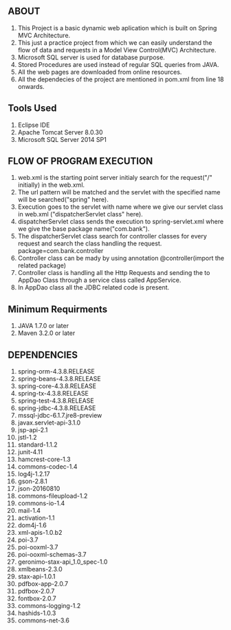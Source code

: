 ## ABOUT

1. This Project is a basic dynamic web aplication which is built on Spring MVC Architecture.
2. This just a practice project from which we can easily understand the flow of data and requests 
   in a Model View Control(MVC) Architecture.
3. Microsoft SQL server is used for database purpose.
4. Stored Procedures are used instead of regular SQL queries from JAVA.
5. All the web pages are downloaded from online resources.
6. All the dependecies of the project are mentioned in pom.xml from line 18 onwards.

## Tools Used

1) Eclipse IDE
2) Apache Tomcat Server 8.0.30
3) Microsoft SQL Server 2014 SP1


## FLOW OF PROGRAM EXECUTION
 1. web.xml is the starting point server initialy search for the request("/" initially) in the web.xml. 
 2. The url pattern will be matched and the servlet with the specified name will be searched("spring" here).  
 3. Execution goes to the servlet with name where we give our servlet class in web.xml ("dispatcherServlet class" here). 
 4. dispatcherServlet class sends the execution to spring-servlet.xml where we give the base package name("com.bank").
 5. The dispatcherServlet class search for controller classes for every request and search the class handling the request.
    package=com.bank.controller
 6. Controller class can be mady by using annotation @controller(import the related package)
 7. Controller class is handling all the Http Requests and sending the to AppDao Class through a service class called AppService.
 8. In AppDao class all the JDBC related code is present.


## Minimum Requirments
 1. JAVA 1.7.0 or later
 2. Maven 3.2.0 or later 


## DEPENDENCIES
1. spring-orm-4.3.8.RELEASE
2. spring-beans-4.3.8.RELEASE
3. spring-core-4.3.8.RELEASE
4. spring-tx-4.3.8.RELEASE
5. spring-test-4.3.8.RELEASE
6. spring-jdbc-4.3.8.RELEASE
7. mssql-jdbc-6.1.7.jre8-preview
8. javax.servlet-api-3.1.0
9. jsp-api-2.1
10. jstl-1.2
11. standard-1.1.2
12. junit-4.11
13. hamcrest-core-1.3
14. commons-codec-1.4
15. log4j-1.2.17
16. gson-2.8.1
17. json-20160810
18. commons-fileupload-1.2
19. commons-io-1.4
20. mail-1.4
21. activation-1.1
22. dom4j-1.6
23. xml-apis-1.0.b2
24. poi-3.7
25. poi-ooxml-3.7
26. poi-ooxml-schemas-3.7
27. geronimo-stax-api_1.0_spec-1.0
28. xmlbeans-2.3.0
29. stax-api-1.0.1
30. pdfbox-app-2.0.7
31. pdfbox-2.0.7
32. fontbox-2.0.7
33. commons-logging-1.2
34. hashids-1.0.3
35. commons-net-3.6



